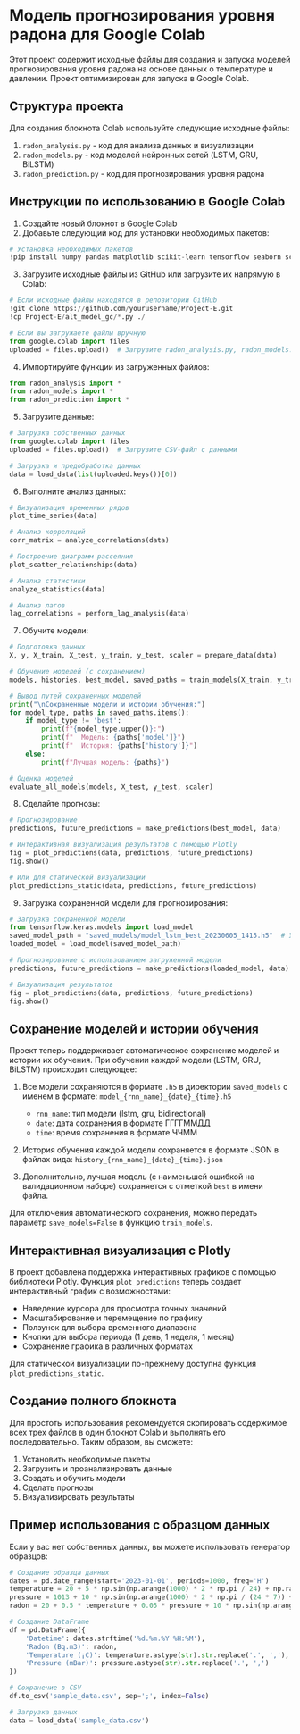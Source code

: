# Модель прогнозирования уровня радона для Google Colab

Этот проект содержит исходные файлы для создания и запуска моделей прогнозирования уровня радона на основе данных о температуре и давлении. Проект оптимизирован для запуска в Google Colab.

## Структура проекта

Для создания блокнота Colab используйте следующие исходные файлы:

1. `radon_analysis.py` - код для анализа данных и визуализации
2. `radon_models.py` - код моделей нейронных сетей (LSTM, GRU, BiLSTM)
3. `radon_prediction.py` - код для прогнозирования уровня радона

## Инструкции по использованию в Google Colab

1. Создайте новый блокнот в Google Colab
2. Добавьте следующий код для установки необходимых пакетов:

```python
# Установка необходимых пакетов
!pip install numpy pandas matplotlib scikit-learn tensorflow seaborn scipy plotly
```

3. Загрузите исходные файлы из GitHub или загрузите их напрямую в Colab:

```python
# Если исходные файлы находятся в репозитории GitHub
!git clone https://github.com/yourusername/Project-E.git
!cp Project-E/alt_model_gc/*.py ./

# Если вы загружаете файлы вручную
from google.colab import files
uploaded = files.upload()  # Загрузите radon_analysis.py, radon_models.py и radon_prediction.py
```

4. Импортируйте функции из загруженных файлов:

```python
from radon_analysis import *
from radon_models import *
from radon_prediction import *
```

5. Загрузите данные:

```python
# Загрузка собственных данных
from google.colab import files
uploaded = files.upload()  # Загрузите CSV-файл с данными

# Загрузка и предобработка данных
data = load_data(list(uploaded.keys())[0])
```

6. Выполните анализ данных:

```python
# Визуализация временных рядов
plot_time_series(data)

# Анализ корреляций
corr_matrix = analyze_correlations(data)

# Построение диаграмм рассеяния
plot_scatter_relationships(data)

# Анализ статистики
analyze_statistics(data)

# Анализ лагов
lag_correlations = perform_lag_analysis(data)
```

7. Обучите модели:

```python
# Подготовка данных
X, y, X_train, X_test, y_train, y_test, scaler = prepare_data(data)

# Обучение моделей (с сохранением)
models, histories, best_model, saved_paths = train_models(X_train, y_train)

# Вывод путей сохраненных моделей
print("\nСохраненные модели и истории обучения:")
for model_type, paths in saved_paths.items():
    if model_type != 'best':
        print(f"{model_type.upper()}:")
        print(f"  Модель: {paths['model']}")
        print(f"  История: {paths['history']}")
    else:
        print(f"Лучшая модель: {paths}")

# Оценка моделей
evaluate_all_models(models, X_test, y_test, scaler)
```

8. Сделайте прогнозы:

```python
# Прогнозирование
predictions, future_predictions = make_predictions(best_model, data)

# Интерактивная визуализация результатов с помощью Plotly
fig = plot_predictions(data, predictions, future_predictions)
fig.show()

# Или для статической визуализации
plot_predictions_static(data, predictions, future_predictions)
```

9. Загрузка сохраненной модели для прогнозирования:

```python
# Загрузка сохраненной модели
from tensorflow.keras.models import load_model
saved_model_path = "saved_models/model_lstm_best_20230605_1415.h5"  # Укажите путь к вашей сохраненной модели
loaded_model = load_model(saved_model_path)

# Прогнозирование с использованием загруженной модели
predictions, future_predictions = make_predictions(loaded_model, data)

# Визуализация результатов
fig = plot_predictions(data, predictions, future_predictions)
fig.show()
```

## Сохранение моделей и истории обучения

Проект теперь поддерживает автоматическое сохранение моделей и истории их обучения. При обучении каждой модели (LSTM, GRU, BiLSTM) происходит следующее:

1. Все модели сохраняются в формате `.h5` в директории `saved_models` с именем в формате: `model_{rnn_name}_{date}_{time}.h5`
   - `rnn_name`: тип модели (lstm, gru, bidirectional)
   - `date`: дата сохранения в формате ГГГГММДД
   - `time`: время сохранения в формате ЧЧММ

2. История обучения каждой модели сохраняется в формате JSON в файлах вида: `history_{rnn_name}_{date}_{time}.json`

3. Дополнительно, лучшая модель (с наименьшей ошибкой на валидационном наборе) сохраняется с отметкой `best` в имени файла.

Для отключения автоматического сохранения, можно передать параметр `save_models=False` в функцию `train_models`.

## Интерактивная визуализация с Plotly

В проект добавлена поддержка интерактивных графиков с помощью библиотеки Plotly. Функция `plot_predictions` теперь создает интерактивный график с возможностями:

- Наведение курсора для просмотра точных значений
- Масштабирование и перемещение по графику
- Ползунок для выбора временного диапазона
- Кнопки для выбора периода (1 день, 1 неделя, 1 месяц)
- Сохранение графика в различных форматах

Для статической визуализации по-прежнему доступна функция `plot_predictions_static`.

## Создание полного блокнота

Для простоты использования рекомендуется скопировать содержимое всех трех файлов в один блокнот Colab и выполнять его последовательно. Таким образом, вы сможете:

1. Установить необходимые пакеты
2. Загрузить и проанализировать данные 
3. Создать и обучить модели
4. Сделать прогнозы
5. Визуализировать результаты

## Пример использования с образцом данных

Если у вас нет собственных данных, вы можете использовать генератор образцов:

```python
# Создание образца данных
dates = pd.date_range(start='2023-01-01', periods=1000, freq='H')
temperature = 20 + 5 * np.sin(np.arange(1000) * 2 * np.pi / 24) + np.random.normal(0, 1, 1000)
pressure = 1013 + 10 * np.sin(np.arange(1000) * 2 * np.pi / (24 * 7)) + np.random.normal(0, 3, 1000)
radon = 20 + 0.5 * temperature + 0.05 * pressure + 10 * np.sin(np.arange(1000) * 2 * np.pi / (24 * 3)) + np.random.normal(0, 5, 1000)

# Создание DataFrame
df = pd.DataFrame({
    'Datetime': dates.strftime('%d.%m.%Y %H:%M'),
    'Radon (Bq.m3)': radon,
    'Temperature (¡C)': temperature.astype(str).str.replace('.', ','),
    'Pressure (mBar)': pressure.astype(str).str.replace('.', ',')
})

# Сохранение в CSV
df.to_csv('sample_data.csv', sep=';', index=False)

# Загрузка данных
data = load_data('sample_data.csv')
``` 